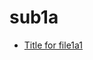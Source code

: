 <!-- generated by markdown-notes-tree -->

# sub1a

<!-- optional markdown-notes-tree directory description starts here -->

<!-- optional markdown-notes-tree directory description ends here -->

- [Title for file1a1](file1a1.md)

